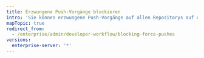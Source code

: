 ```yaml
---
title: Erzwungene Push-Vorgänge blockieren
intro: 'Sie können erzwungene Push-Vorgänge auf allen Repositorys auf der {{ site.data.variables.product.prodname_ghe_server }}-Appliance, auf allen Repositorys einer Organisation oder auf einem bestimmten Repository blockieren.'
mapTopic: true
redirect_from:
  - /enterprise/admin/developer-workflow/blocking-force-pushes
versions:
  enterprise-server: '*'
---
```


